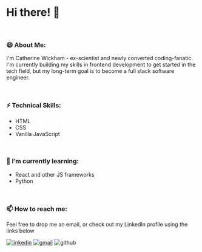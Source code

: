 # Hi there! 👋
 <br>

### 😄 About Me:<br>
<p> I'm Catherine Wickham - ex-scientist and newly converted coding-fanatic. I'm currently building my skills in frontend development to get started in the tech field, but my long-term goal is to become a full stack software engineer.</p><br>

### ⚡ Technical Skills:<br>
 - HTML
 - CSS
 - Vanilla JavaScript
 <br>

### 🌱 I’m currently learning:<br>
 - React and other JS frameworks
 - Python
 <br>
 
### 📫 How to reach me:<br>
Feel free to drop me an email, or check out my LinkedIn profile using the links below

<a href="https://www.linkedin.com/in/catherine-wickham-70b037258/">![linkedin](https://img.shields.io/badge/linkedin-0A66C2?style=for-the-badge&logo=linkedin&logoColor=white)</a>
<a href="mailto: cathhwickham@gmail.com">![gmail](https://img.shields.io/badge/gmail-EA4335?style=for-the-badge&logo=gmail&logoColor=white)</a>
![github](https://img.shields.io/badge/GitHub-000000?style=for-the-badge&logo=GitHub&logoColor=white)<br>
<br>
 
<!--
**CatherineWickham/CatherineWickham** is a ✨ _special_ ✨ repository because its `README.md` (this file) appears on your GitHub profile.

Here are some ideas to get you started:

- 🔭 I’m currently working on ...
- 🌱 I’m currently learning ...
- 👯 I’m looking to collaborate on ...
- 🤔 I’m looking for help with ...
- 💬 Ask me about ...
- 📫 How to reach me: ...
- 😄 Pronouns: ...
- ⚡ Fun fact: ...
-->
